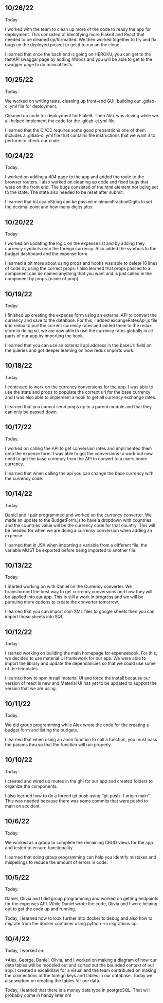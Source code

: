 ## 10/26/22

Today:

I worked with the team to clean up more of the code to ready the app for deployment. This consisted of identifying more Flake8 and React that needed to be cleaned up/formatted. We then worked together to try and fix bugs on the deployed project to get it to run on the cloud.

I learned that once the back end is going on HEROKU, you can get to the fastAPI swaggar page by adding /#docs and you will be able to get to the swagger page to do manual tests.

## 10/25/22

Today:

We worked on writing tests, cleaning up front-end GUI, building our .gitlab-ci.yml file for deployment.

Cleaned up code for deployment for Flake8. Then Alex was driving while we all helped implement the code for the .gitlab-ci.yml file.

I learned that the CI/CD requires some good preparations one of them includes a .gitlab-ci.yml file that contains the instructions that we want it to perform to check our code.

## 10/24/22

Today:

I worked on adding a 404 page to the app and added the route to the browser routers. I also worked on cleaning up code and fixed bugs that were on the front end. The bugs consisted of the html element not being set to the state. The state also needed to be reset after submit.

I learned that toLocaleString can be passed minimumFractionDigits to set the decimal point and how many digits after.

## 10/20/22
Today:

I worked on updating the logic on the expense list and by adding they currency symbols onto the foreign currency. Also added the symbols to the budget dashboard and the expense form.

I learned a bit more about using props and hooks was able to delete 10 lines of code by using the correct props. I also learned that props passed to a component can be named anything that you want and is just called in the component by props.{name of prop}.

## 10/19/22
Today:

I finished up creating the expense form using an external API to convert the currency and save to the database. For this, I added excangeRatesApi.js file into redux to pull the current currency rates and added them to the redux store.In doing so, we are now able to use the currency rates globally in all parts of our app by importing the hook.

I learned that you can use an externall api address in the baseUrl field on the queries and got deeper learning on how redux imports work.

## 10/18/22
Today:

I continued to work on the currency conversions for the app. I was able to use the state and props to populate the correct url for the base currency and I was also able to implement a hook to get all currency exchange rates.

I learned that you cannot send props up to a parent module and that they can only be passed down.

## 10/17/22
Today:

I worked on calling the API to get conversion rates and implimented them onto the expense form. I was able to get the conversions to work but now need to get the base currency from the API to convert to a users home currency.

I learned that when calling the api you can change the base currency with the currency code.

## 10/14/22
Today:

Daniel and I pair programmed and worked on the currency converter. We made an update to the BudgetForm.js to have a dropdown with countries and the countries value will be the currency code for that country. This will be needed for when we are doing a currency conversion when adding an expense.

I learned that in JSX when importing a variable from a different file, the variable MUST be exported before being imported to another file.

## 10/13/22
Today:

I Started working on with Daniel on the Currency converter. We brainstormed the best way to get currency conversions and how they will be applied into our app. This is still a work in progress and we will be pursuing more options to create the converter tomorrow.

I learned that you can import som XML files to google sheets then you can import those sheets into SQL

## 10/12/22
Today:

I started working on building the main homepage for expensebook. For this, we decided to use material UI framework for our app. We were able to import the library and update the dependancies so that we could use some of the templates.

I learned how to npm install material UI and force the install because our version of react is new and Material UI has yet to be updated to support the version that we are using.

## 10/11/22
Today:

We did group programming while Alex wrote the code for the creating a budget form and listing the budgets.

I learned that when using an anon function to call a function, you must pass the params thru so that the function will run properly.

## 10/10/22
Today:

I created and wired up routes in the ghi for our app and created folders to organize the components.

I also learned how to do a forced git push using "git push -f origin main". This was needed because there was some commits that were pushd to main on accident.

## 10/6/22
Today:

We worked as a group to complete the remaining CRUD views for the app and tested to ensure functionality.

I learned that doing group programming can help you identify mistakes and mispellings to reduce the amount of errors in code.

## 10/5/22
Today:

Daniel, Olivia and I did group programming and worked on getting endpoints for the expenses API. While Daniel wrote the code, Olivia and I were helping out to get the code up and running.

Today, I learned how to look further into docker to debug and also how to migrate from the docker container using python -m migrations up.

## 10/4/22
Today, I worked on:

*Alex, George, Daniel, Olivia, and I worked on making a diagram of how
 our data tables will be modeled out and sorted out the bounded context
 of our app. I created a excalidraw for a visual and the team contributed
 on making the connections of the foreign keys and tables in our database.
 Today we also worked on creating the tables for our data.

Today, I learned that there is a money data type in postgreSQL. That will probably come in handy later on!
